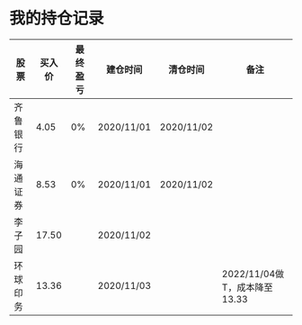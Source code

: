 # 我的持仓记录



| 股票     | 买入价 | 最终盈亏 | 建仓时间   | 清仓时间   | 备注                         |
| -------- | ------ | -------- | ---------- | ---------- | ---------------------------- |
| 齐鲁银行 | 4.05   | 0%       | 2020/11/01 | 2020/11/02 |                              |
| 海通证券 | 8.53   | 0%       | 2020/11/01 | 2020/11/02 |                              |
| 李子园   | 17.50  |          | 2020/11/02 |            |                              |
| 环球印务 | 13.36  |          | 2020/11/03 |            | 2022/11/04做T，成本降至13.33 |

